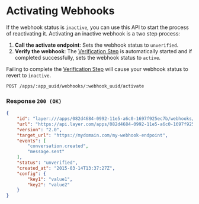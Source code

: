 # Activating Webhooks

If the webhook status is `inactive`, you can use this API to start the process of reactivating it.  Activating an inactive webhook is a two step process:

1. **Call the activate endpoint**: Sets the webhook status to `unverified`.
2. **Verify the webhook**: The [Verification Step](#verify) is automatically started and if completed successfully, sets the webhook status to `active`.

Failing to complete the [Verification Step](#verify) will cause your webhook status to revert to `inactive`.

```request
POST /apps/:app_uuid/webhooks/:webhook_uuid/activate
```

### Response `200 (OK)`

```json
{
    "id": "layer:///apps/082d4684-0992-11e5-a6c0-1697f925ec7b/webhooks/f5ef2b54-0991-11e5-a6c0-1697f925ec7b",
    "url": "https://api.layer.com/apps/082d4684-0992-11e5-a6c0-1697f925ec7b/webhooks/f5ef2b54-0991-11e5-a6c0-1697f925ec7b",
    "version": "2.0",
    "target_url": "https://mydomain.com/my-webhook-endpoint",
    "events": [
        "conversation.created",
        "message.sent"
    ],
    "status": "unverified",
    "created_at": "2015-03-14T13:37:27Z",
    "config": {
    	"key1": "value1",
    	"key2": "value2"
    }
}
```
